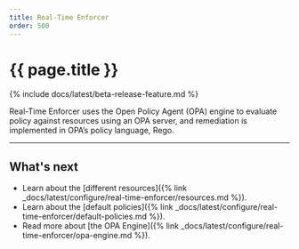 ```yaml
---
title: Real-Time Enforcer
order: 500
---
```


# {{ page.title }}

{% include docs/latest/beta-release-feature.md %}

Real-Time Enforcer uses the Open Policy Agent (OPA) engine to evaluate policy against resources using an 
OPA server, and remediation is implemented in OPA’s policy language, Rego.

---

## What's next

* Learn about the [different resources]({% link _docs/latest/configure/real-time-enforcer/resources.md %}).
* Learn about the [default policies]({% link _docs/latest/configure/real-time-enforcer/default-policies.md %}).
* Read more about [the OPA Engine]({% link _docs/latest/configure/real-time-enforcer/opa-engine.md %}).
